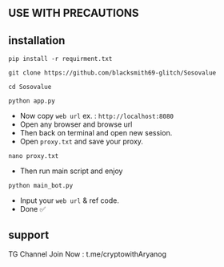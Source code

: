## USE WITH PRECAUTIONS 

## installation 

```
pip install -r requirment.txt
```
```
git clone https://github.com/blacksmith69-glitch/Sosovalue
```
```
cd Sosovalue
```
```
python app.py
```

- Now copy `web url` ex. : `http://localhost:8080`
- Open any browser and browse url
- Then back on terminal and open new session.
- Open `proxy.txt` and save your proxy.
```
nano proxy.txt
```

- Then run main script and enjoy
```
python main_bot.py
```
- Input your `web url` & ref code.
- Done ✅

## support 
TG Channel Join Now : t.me/cryptowithAryanog
